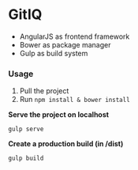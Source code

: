 # GitIQ 
* AngularJS as frontend framework
* Bower as package manager
* Gulp as build system

### Usage
1. Pull the project
2. Run `npm install & bower install`

**Serve the project on localhost**
```
gulp serve
```

**Create a production build (in /dist)**
```
gulp build
```
